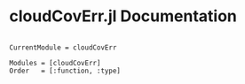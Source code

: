 # cloudCovErr.jl Documentation

```@contents
```

```@meta
CurrentModule = cloudCovErr
```

```@autodocs
Modules = [cloudCovErr]
Order   = [:function, :type]
```
